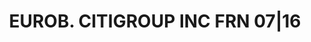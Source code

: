 ---
layout: asset
title: EUROB. CITIGROUP INC FRN 07|16                              
isin: US172967GV70
---